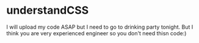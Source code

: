 # understandCSS
I will upload my code ASAP but I need to go to drinking party tonight. 
But I think you are very experienced engineer so you don't need thisn code:)

